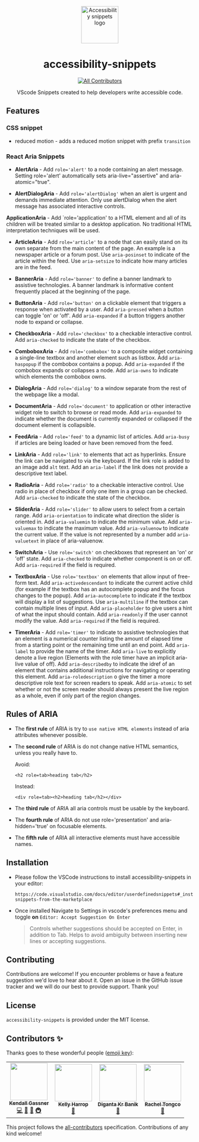 <div align="center">
  <img src="./media/hand-intuit-logo.png" alt="Accessibility snippets logo" width="100"/>
  <h1>accessibility-snippets</h1>
  
<!-- ALL-CONTRIBUTORS-BADGE:START - Do not remove or modify this section -->
[![All Contributors](https://img.shields.io/badge/all_contributors-4-orange.svg?style=flat-square)](#contributors-)
<!-- ALL-CONTRIBUTORS-BADGE:END -->

  <p>VScode Snippets created to help developers write accessible code.</p>
</div>

## Features
 
### CSS snippet

- reduced motion - adds a reduced motion snippet with prefix `transition`

### React Aria Snippets

- **AlertAria** - Add `role='alert'` to a node containing an alert message. Setting role='alert' automatically sets aria-live="assertive" and aria-atomic="true".

- **AlertDialogAria** - Add `role='alertDialog'` when an alert is urgent and demands immediate attention. Only use alertDialog when the alert message has associated interactive controls.

**ApplicationAria** - Add `role='application' to a HTML element and all of its children will be treated similar to a desktop application. No traditional HTML interpretation techniques will be used.

- **ArticleAria** - Add `role='article'` to a node that can easily stand on its own separate from the main content of the page. An example is a newspaper article or a forum post. Use `aria-posinset` to indicate of the article within the feed. Use `aria-setsize` to indicate how many articles are in the feed.

- **BannerAria** - Add `role='banner'` to define a banner landmark to assistive technologies. A banner landmark is informative content frequently placed at the beginning of the page.

- **ButtonAria** - Add `role='button'` on a clickable element that triggers a response when activated by a user. Add `aria-pressed` when a button can toggle 'on' or 'off'. Add `aria-expanded` if a button triggers another node to expand or collapse.

- **CheckboxAria** - Add `role='checkbox'` to a checkable interactive control. Add `aria-checked` to indicate the state of the checkbox.

- **ComboboxAria** - Add `role='combobox'` to a composite widget containing a single-line textbox and another element such as listbox. Add `aria-haspopup` if the combobox contains a popup. Add `aria-expanded` if the combobox expands or collapses a node. Add `aria-owns` to indicate which elements the combobox owns.

- **DialogAria** - Add `role='dialog'` to a window separate from the rest of the webpage like a modal.

- **DocumentAria** - Add `role='document'` to application or other interactive widget role to switch to browse or read mode. Add `aria-expanded` to indicate whether the document is currently expanded or collapsed if the document element is collapsible.

- **FeedAria** - Add `role='feed'` to a dynamic list of articles. Add `aria-busy` if articles are being loaded or have been removed from the feed.

- **LinkAria** - Add `role='link'` to elements that act as hyperlinks. Ensure the link can be navigated to via the keyboard. If the link role is added to an image add `alt` text. Add an `aria-label` if the link does not provide a descriptive text label.

- **RadioAria** - Add `role='radio'` to a checkable interactive control. Use radio in place of checkbox if only one item in a group can be checked. Add `aria-checked` to indicate the state of the checkbox.

- **SliderAria** - Add `role='slider'` to allow users to select from a certain range. Add `aria-orientation` to indicate what direction the slider is oriented in. Add `aria-valuemin` to indicate the minimum value. Add `aria-valuemax` to indicate the maximum value. Add `aria-valuenow` to indicate the current value. If the value is not represented by a number add `aria-valuetext` in place of aria-valuenow.

- **SwitchAria** - Use `role='switch'` on checkboxes that represent an 'on' or 'off' state. Add `aria-checked` to indicate whether component is on or off. Add `aria-required` if the field is required.

- **TextboxAria** - Use `role='textbox'` on elements that allow input of free-form text. Add `aria-activedescendant` to indicate the current active child (for example if the textbox has an autocomplete popup and the focus changes to the popup). Add `aria-autocomplete` to indicate if the textbox will display a list of suggestions. Use `aria-multiline` if the textbox can contain multiple lines of input. Add `aria-placeholder` to give users a hint of what the input should contain. Add `aria-readonly` if the user cannot modify the value. Add `aria-required` if the field is required.

- **TimerAria** - Add `role='timer'` to indicate to assistive technologies that an element is a numerical counter listing the amount of elapsed time from a starting point or the remaining time until an end point. Add `aria-label` to provide the name of the timer. Add `aria-live` to explicitly denote a live region (Elements with the role timer have an implicit aria-live value of off). Add `aria-describedby` to indicate the idref of an element that contains additional instructions for navigating or operating this element. Add `aria-roledescription` o give the timer a more descriptive role text for screen readers to speak. Add `aria-atomic` to set whether or not the screen reader should always present the live region as a whole, even if only part of the region changes.

## Rules of ARIA

- The **first rule** of ARIA is try to `use native HTML elements` instead of aria attributes whenever possible.

- The **second rule** of ARIA is do not change native HTML semantics, unless you really have to.

  Avoid:

  ```
  <h2 role=tab>heading tab</h2>
  ```

  Instead:

  ```
  <div role=tab><h2>heading tab</h2></div>
  ```

- The **third rule** of ARIA all aria controls must be usable by the keyboard.

- The **fourth rule** of ARIA do not use role='presentation' and aria-hidden='true' on focusable elements.

- The **fifth rule** of ARIA all interactive elements must have accessible names.

## Installation

- Please follow the VSCode instructions to install accessibility-snippets in your editor:

  ```
  https://code.visualstudio.com/docs/editor/userdefinedsnippets#_install-snippets-from-the-marketplace
  ```

- Once installed Navigate to Settings in vscode's preferences menu and toggle **on** `Editor: Accept Suggestion On Enter`
  > Controls whether suggestions should be accepted on Enter, in addition to Tab. Helps to avoid ambiguity between inserting new lines or accepting suggestions.

## Contributing

Contributions are welcome! If you encounter problems or have a feature suggestion we'd love to hear about it. Open an issue in the GitHub issue tracker and we will do our best to provide support. Thank you!

## License

`accessibility-snippets` is provided under the MIT license.

## Contributors ✨

Thanks goes to these wonderful people ([emoji key](https://allcontributors.org/docs/en/emoji-key)):

<!-- ALL-CONTRIBUTORS-LIST:START - Do not remove or modify this section -->
<!-- prettier-ignore-start -->
<!-- markdownlint-disable -->
<table>
  <tr>
    <td align="center"><a href="https://github.com/kendallgassner"><img src="https://avatars3.githubusercontent.com/u/15275462?v=4?s=100" width="100px;" alt=""/><br /><sub><b>Kendall Gassner</b></sub></a><br /><a href="https://github.com/kendall Gassner/accessibility-snippets/commits?author=kendallgassner" title="Code">💻</a> <a href="https://github.com/kendall Gassner/accessibility-snippets/commits?author=kendallgassner" title="Documentation">📖</a> <a href="#ideas-kendallgassner" title="Ideas, Planning, & Feedback">🤔</a> <a href="#infra-kendallgassner" title="Infrastructure (Hosting, Build-Tools, etc)">🚇</a></td>
    <td align="center"><a href="https://github.com/kharrop"><img src="https://avatars.githubusercontent.com/u/24794756?v=4?s=100" width="100px;" alt=""/><br /><sub><b>Kelly Harrop</b></sub></a><br /><a href="https://github.com/kendall Gassner/accessibility-snippets/commits?author=kharrop" title="Documentation">📖</a></td>
    <td align="center"><a href="https://digantakrbanik.codes/"><img src="https://avatars.githubusercontent.com/u/65999534?v=4?s=100" width="100px;" alt=""/><br /><sub><b>Diganta Kr Banik</b></sub></a><br /><a href="https://github.com/kendall Gassner/accessibility-snippets/commits?author=developer-diganta" title="Documentation">📖</a></td>
    <td align="center"><a href="https://github.com/raych2"><img src="https://avatars.githubusercontent.com/u/21354238?v=4?s=100" width="100px;" alt=""/><br /><sub><b>Rachel Tongco</b></sub></a><br /><a href="https://github.com/kendall Gassner/accessibility-snippets/commits?author=raych2" title="Documentation">📖</a></td>
  </tr>
</table>

<!-- markdownlint-restore -->
<!-- prettier-ignore-end -->

<!-- ALL-CONTRIBUTORS-LIST:END -->

This project follows the [all-contributors](https://github.com/all-contributors/all-contributors) specification. Contributions of any kind welcome!
